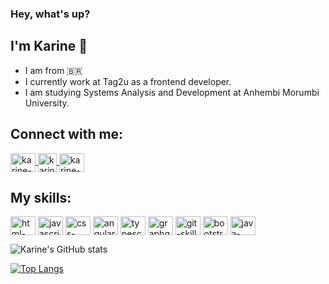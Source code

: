 ### Hey, what's up?
## I'm Karine 🙆

- I am from 🇧🇷
- I currently work at Tag2u as a frontend developer.
- I am studying Systems Analysis and Development at Anhembi Morumbi University.

## Connect with me:
<a href="https://www.linkedin.com/in/karine-martins101/" target="_blank">
  <img align="center" alt="karine-linkedin" height="30" width="40" src="https://cdn.jsdelivr.net/gh/devicons/devicon/icons/linkedin/linkedin-original.svg" style="max-width:100%;">
</a>
<a href="https://www.instagram.com/xkmartins/" target="_blank">
  <img align="center" alt="karine-instagram" height="30" width="30" src="https://cdn.icon-icons.com/icons2/1753/PNG/512/iconfinder-social-media-applications-3instagram-4102579_113804.png" style="max-width:100%;">
</a>
<a href="https://www.facebook.com/karine.martinssantos/" target="_blank">
  <img align="center" alt="karine-facebook" height="30" width="40" src="https://cdn.jsdelivr.net/gh/devicons/devicon/icons/facebook/facebook-original.svg" style="max-width:100%;">
</a>

## My skills:
  <img src="https://cdn.jsdelivr.net/gh/devicons/devicon/icons/html5/html5-original.svg" align="center" alt="html-skill" height="30" width="40"  style="max-width:100%;"> </img>
  <img src="https://cdn.jsdelivr.net/gh/devicons/devicon/icons/javascript/javascript-original.svg" align="center" alt="javascript-skill" height="30" width="40"  style="max-width:100%;"></img>
  <img src="https://cdn.jsdelivr.net/gh/devicons/devicon/icons/css3/css3-original.svg" align="center" alt="css-skill" height="30" width="40"  style="max-width:100%;"></img>
  <img src="https://cdn.jsdelivr.net/gh/devicons/devicon/icons/angularjs/angularjs-original.svg" align="center" alt="angular-skill" height="30" width="40" style="max-width:100%;"></img>
   <img src="https://cdn.jsdelivr.net/gh/devicons/devicon/icons/typescript/typescript-original.svg" align="center" alt="typescript-skill" height="30" width="40" style="max-width:100%;"></img>
    <img src="https://cdn.jsdelivr.net/gh/devicons/devicon/icons/graphql/graphql-plain.svg" align="center" alt="graphql-skill" height="30" width="40" style="max-width:100%;"></img>
    <img src="https://cdn.jsdelivr.net/gh/devicons/devicon/icons/git/git-original.svg" align="center" alt="git-skill" height="30" width="40" style="max-width:100%;"></img>
     <img src="https://cdn.jsdelivr.net/gh/devicons/devicon/icons/bootstrap/bootstrap-plain.svg" align="center" alt="bootstrap-skill" height="30" width="40" style="max-width:100%;"></img>
      <img src="https://cdn.jsdelivr.net/gh/devicons/devicon/icons/java/java-original.svg" align="center" alt="java-skill" height="30" width="40" style="max-width:100%;"></img>
       
![Karine's GitHub stats](https://github-readme-stats.vercel.app/api?username=kmartinss&show_icons=true&theme=radical)

[![Top Langs](https://github-readme-stats.vercel.app/api/top-langs/?username=kmartinss)](https://github.com/kmartinss/github-readme-stats)





